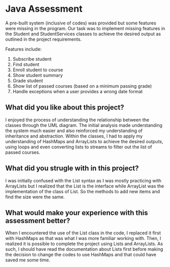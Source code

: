 # Java Assessment
A pre-built system (inclusive of codes) was provided but some features were missing in the program.
Our task was to implement missing features in the Student and StudentServices classes to achieve the desired output as outlined in the project requirements.

Features include: 
1) Subscribe student
2) Find student
3) Enroll student to course
4) Show student summary
5) Grade student
6) Show list of passed courses (based on a minimum passing grade)
7) Handle exceptions when a user provides a wrong date format

## What did you like about this project?
I enjoyed the process of understanding the relationship between the classes through the UML diagram. The initial analysis made understanding the system much easier and also reinforced my understanding of inheritance and abstraction. Within the classes, I had to apply my understanding of HashMaps and ArrayLists to achieve the desired outputs, using loops and even converting lists to streams to filter out the list of passed courses.
## What did you strugle with in this project?
I was initially confused with the List syntax as I was mostly practicing with ArrayLists but I  realized that the List is the interface while ArrayList was the implementation of the class of List. So the methods to add new items and find the size were the same.
## What would make your experience with this assessment better?
When I encountered the use of the List class in the code, I replaced it first with HashMaps as that was what I was more familiar working with. Then, I realized it is possible to complete the project using Lists and ArrayLists.  As such, I should have read the documentation about Lists first before making the decision to change the codes to use HashMaps and that could have saved me some time.


